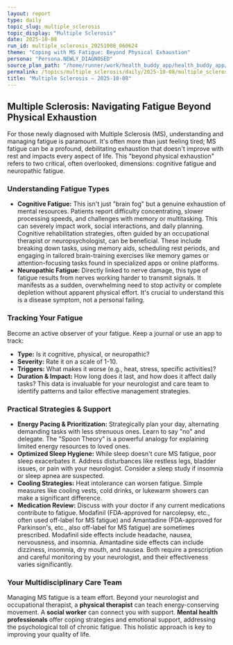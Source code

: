 ```yaml
---
layout: report
type: daily
topic_slug: multiple_sclerosis
topic_display: "Multiple Sclerosis"
date: 2025-10-08
run_id: multiple_sclerosis_20251008_060624
theme: "Coping with MS Fatigue: Beyond Physical Exhaustion"
persona: "Persona.NEWLY_DIAGNOSED"
source_plan_path: "/home/runner/work/health_buddy_app/health_buddy_app/.results/multiple_sclerosis/weekly_plan/2025-10-06/plan.json"
permalink: /topics/multiple_sclerosis/daily/2025-10-08/multiple_sclerosis_20251008_060624/
title: "Multiple Sclerosis — 2025-10-08"
---
```


## Multiple Sclerosis: Navigating Fatigue Beyond Physical Exhaustion

For those newly diagnosed with Multiple Sclerosis (MS), understanding and managing fatigue is paramount. It's often more than just feeling tired; MS fatigue can be a profound, debilitating exhaustion that doesn't improve with rest and impacts every aspect of life. This "beyond physical exhaustion" refers to two critical, often overlooked, dimensions: cognitive fatigue and neuropathic fatigue.

### Understanding Fatigue Types

*   **Cognitive Fatigue:** This isn't just "brain fog" but a genuine exhaustion of mental resources. Patients report difficulty concentrating, slower processing speeds, and challenges with memory or multitasking. This can severely impact work, social interactions, and daily planning. Cognitive rehabilitation strategies, often guided by an occupational therapist or neuropsychologist, can be beneficial. These include breaking down tasks, using memory aids, scheduling rest periods, and engaging in tailored brain-training exercises like memory games or attention-focusing tasks found in specialized apps or online platforms.
*   **Neuropathic Fatigue:** Directly linked to nerve damage, this type of fatigue results from nerves working harder to transmit signals. It manifests as a sudden, overwhelming need to stop activity or complete depletion without apparent physical effort. It's crucial to understand this is a disease symptom, not a personal failing.

### Tracking Your Fatigue

Become an active observer of your fatigue. Keep a journal or use an app to track:
*   **Type:** Is it cognitive, physical, or neuropathic?
*   **Severity:** Rate it on a scale of 1-10.
*   **Triggers:** What makes it worse (e.g., heat, stress, specific activities)?
*   **Duration & Impact:** How long does it last, and how does it affect daily tasks?
This data is invaluable for your neurologist and care team to identify patterns and tailor effective management strategies.

### Practical Strategies & Support

*   **Energy Pacing & Prioritization:** Strategically plan your day, alternating demanding tasks with less strenuous ones. Learn to say "no" and delegate. The "Spoon Theory" is a powerful analogy for explaining limited energy resources to loved ones.
*   **Optimized Sleep Hygiene:** While sleep doesn't cure MS fatigue, poor sleep exacerbates it. Address disturbances like restless legs, bladder issues, or pain with your neurologist. Consider a sleep study if insomnia or sleep apnea are suspected.
*   **Cooling Strategies:** Heat intolerance can worsen fatigue. Simple measures like cooling vests, cold drinks, or lukewarm showers can make a significant difference.
*   **Medication Review:** Discuss with your doctor if any current medications contribute to fatigue. Modafinil (FDA-approved for narcolepsy, etc., often used off-label for MS fatigue) and Amantadine (FDA-approved for Parkinson's, etc., also off-label for MS fatigue) are sometimes prescribed. Modafinil side effects include headache, nausea, nervousness, and insomnia. Amantadine side effects can include dizziness, insomnia, dry mouth, and nausea. Both require a prescription and careful monitoring by your neurologist, and their effectiveness varies significantly.

### Your Multidisciplinary Care Team

Managing MS fatigue is a team effort. Beyond your neurologist and occupational therapist, a **physical therapist** can teach energy-conserving movement. A **social worker** can connect you with support. **Mental health professionals** offer coping strategies and emotional support, addressing the psychological toll of chronic fatigue. This holistic approach is key to improving your quality of life.
